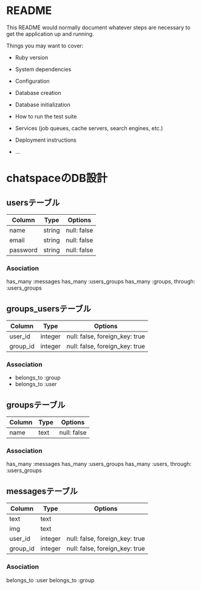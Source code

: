 # README

This README would normally document whatever steps are necessary to get the
application up and running.

Things you may want to cover:

* Ruby version

* System dependencies

* Configuration

* Database creation

* Database initialization

* How to run the test suite

* Services (job queues, cache servers, search engines, etc.)

* Deployment instructions

* ...

# chatspaceのDB設計
## usersテーブル
|Column|Type|Options|
|------|----|-------|
|name|string|null: false|
|email|string|null: false|
|password|string|null: false|
### Asociation
has_many :messages
has_many :users_groups
has_many  :groups, through:  :users_groups

## groups_usersテーブル
|Column|Type|Options|
|------|----|-------|
|user_id|integer|null: false, foreign_key: true|
|group_id|integer|null: false, foreign_key: true|
### Association
- belongs_to :group
- belongs_to :user

## groupsテーブル
|Column|Type|Options|
|------|----|-------|
|name|text|null: false|
### Association
has_many :messages
has_many :users_groups
has_many  :users, through:  :users_groups

## messagesテーブル
|Column|Type|Options|
|------|----|-------|
|text|text||
|img|text||
|user_id|integer|null: false, foreign_key: true|
|group_id|integer|null: false, foreign_key: true|
### Asociation
belongs_to :user
belongs_to :group
